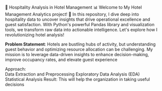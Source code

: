 🏨 Hospitality Analysis in Hotel Management 📊
Welcome to  My Hotel Management Analytics project! 🚀 In this repository, I dive deep into hospitality data to uncover insights that drive operational excellence and guest satisfaction. With Python's powerful Pandas library and visualization tools, we transform raw data into actionable intelligence. Let's explore how I  revolutionizing hotel analysis!

**Problem Statement**:
Hotels are bustling hubs of activity, but understanding guest behavior and optimizing resource allocation can be challenging. My mission is to leverage data-driven insights to enhance decision-making, improve occupancy rates, and elevate guest experience

 Approach:   
Data Extraction and Preprocessing
Exploratory Data Analysis (EDA)
Statistical Analysis
Result:
     This will help the  organization in taking useful decisions
